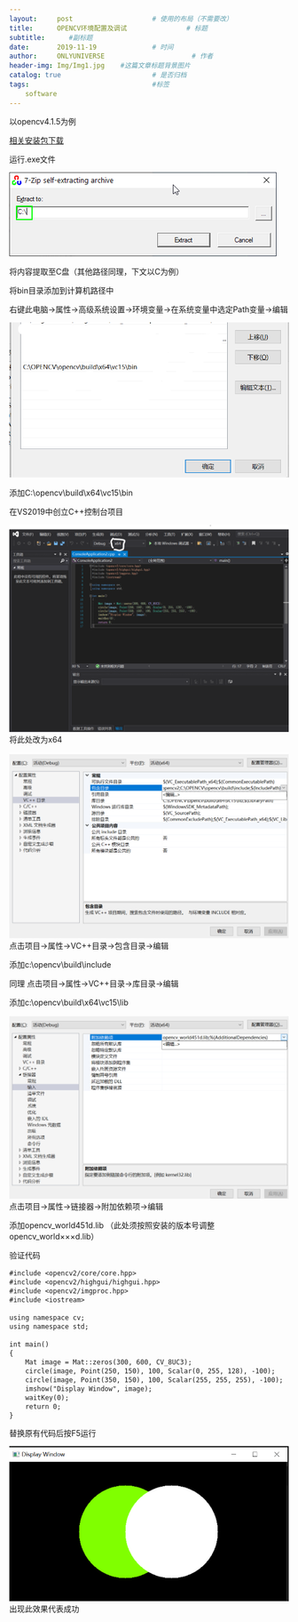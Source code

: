 ```yaml
---
layout:     post                    # 使用的布局（不需要改）
title:      OPENCV环境配置及调试               # 标题 
subtitle:      #副标题
date:       2019-11-19              # 时间
author:     ONLYUNIVERSE                      # 作者
header-img: Img/Img1.jpg    #这篇文章标题背景图片
catalog: true                       # 是否归档
tags:                               #标签
    software
---
```


以opencv4.1.5为例

[相关安装包下载](https://github.com/ONLYUNIVERSE/ONLYUNIVERSE.github.io/releases/download/software/opencv-4.5.1.exe)

运行.exe文件

![](https://github.com/ONLYUNIVERSE/ONLYUNIVERSE.github.io/blob/master/Image/opencv1.png?raw=true)

将内容提取至C盘（其他路径同理，下文以C为例）

将bin目录添加到计算机路径中

右键此电脑->属性->高级系统设置->环境变量->在系统变量中选定Path变量->编辑

![](https://github.com/ONLYUNIVERSE/ONLYUNIVERSE.github.io/blob/master/Image/opencv2.png?raw=true)

添加C:\opencv\build\x64\vc15\bin

在VS2019中创立C++控制台项目

![](https://github.com/ONLYUNIVERSE/ONLYUNIVERSE.github.io/blob/master/Image/opencv3.png?raw=true)
将此处改为x64

![](https://github.com/ONLYUNIVERSE/ONLYUNIVERSE.github.io/blob/master/Image/opencv4.png?raw=true)
点击项目->属性->VC++目录->包含目录->编辑

添加c:\opencv\build\include

同理
点击项目->属性->VC++目录->库目录->编辑

添加c:\opencv\build\x64\vc15\lib

![](https://github.com/ONLYUNIVERSE/ONLYUNIVERSE.github.io/blob/master/Image/opencv5.png?raw=true)
点击项目->属性->链接器->附加依赖项->编辑

添加opencv_world451d.lib
（此处须按照安装的版本号调整opencv_world×××d.lib）

验证代码
```
#include <opencv2/core/core.hpp>
#include <opencv2/highgui/highgui.hpp>
#include <opencv2/imgproc.hpp>
#include <iostream>

using namespace cv;
using namespace std;

int main()
{
	Mat image = Mat::zeros(300, 600, CV_8UC3);
	circle(image, Point(250, 150), 100, Scalar(0, 255, 128), -100);
	circle(image, Point(350, 150), 100, Scalar(255, 255, 255), -100);
	imshow("Display Window", image);
	waitKey(0);
	return 0;
}
```
替换原有代码后按F5运行

![](https://github.com/ONLYUNIVERSE/ONLYUNIVERSE.github.io/blob/master/Image/opencv6.png?raw=true)
出现此效果代表成功
